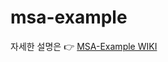 # msa-example

자세한 설명은 👉 [MSA-Example WIKI](https://github.com/Gyeom/msa-example/wiki/1.-Overview)

